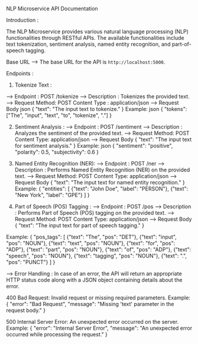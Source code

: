 NLP Microservice API Documentation

Introduction : 

The NLP Microservice provides various natural language processing (NLP) functionalities through RESTful APIs. The available functionalities include text tokenization, sentiment analysis, named entity recognition, and part-of-speech tagging.

Base URL --> The base URL for the API is `http://localhost:5000`.

Endpoints : 

1. Tokenize Text :

--> Endpoint :
       POST /tokenize
--> Description : Tokenizes the provided text.
--> Request
        Method: POST
        Content Type : application/json
--> Request Body
      json
         {
           "text": "The input text to tokenize."
         }
Example: 
json
{
 "tokens": ["The", "input", "text", "to", "tokenize", "."]
}



2. Sentiment Analysis : 
--> Endpoint : 
       POST /sentiment
--> Description : Analyzes the sentiment of the provided text.
--> Request
        Method: POST
        Content Type: application/json
--> Request Body
      {
         "text": "The input text for sentiment analysis."
      }
Example:
json
{
  "sentiment": "positive",
  "polarity": 0.5,
  "subjectivity": 0.6
}




3. Named Entity Recognition (NER):
--> Endpoint : 
        POST /ner
--> Description : Performs Named Entity Recognition (NER) on the provided text.
--> Request
        Method: POST
        Content Type: application/json
--> Request Body
    {
       "text": "The input text for named entity recognition."
    }
Example:
{
  "entities": [
    {"text": "John Doe", "label": "PERSON"},
    {"text": "New York", "label": "GPE"}
  ]
}



4. Part of Speech (POS) Tagging : 
--> Endpoint : 
       POST /pos
--> Description : Performs Part of Speech (POS) tagging on the provided text.
--> Request
      Method: POST
      Content Type: application/json
--> Request Body
        {
            "text": "The input text for part of speech tagging."
        }

Example:
{
  "pos_tags": [
    {"text": "The", "pos": "DET"},
    {"text": "input", "pos": "NOUN"},
    {"text": "text", "pos": "NOUN"},
    {"text": "for", "pos": "ADP"},
    {"text": "part", "pos": "NOUN"},
    {"text": "of", "pos": "ADP"},
    {"text": "speech", "pos": "NOUN"},
    {"text": "tagging", "pos": "NOUN"},
    {"text": ".", "pos": "PUNCT"}
  ]
}


--> Error Handling : 
     In case of an error, the API will return an appropriate HTTP status code along with a JSON object containing details about the error.


400 Bad Request: Invalid request or missing required parameters.
Example:
{
  "error": "Bad Request",
  "message": "Missing 'text' parameter in the request body."
}


500 Internal Server Error: An unexpected error occurred on the server.
Example:
{
  "error": "Internal Server Error",
  "message": "An unexpected error occurred while processing the request."
}
